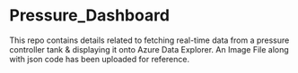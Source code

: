 # Pressure_Dashboard
This repo contains details related to fetching real-time data from a pressure controller tank &amp; displaying it onto Azure Data Explorer.
An Image File along with json code has been uploaded for reference.
